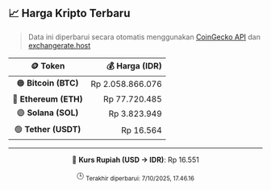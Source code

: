 

<!-- HARGA_KRIPTO -->
## 📈 Harga Kripto Terbaru

> Data ini diperbarui secara otomatis menggunakan [CoinGecko API](https://www.coingecko.com/) dan [exchangerate.host](https://exchangerate.host/)

<div align="center">

| 🪙 Token | 💰 Harga (IDR) |
|:------:|---------------:|
| 🟠 **Bitcoin (BTC)**   | Rp 2.058.866.076 |
| 🔵 **Ethereum (ETH)**  | Rp 77.720.485 |
| 🟣 **Solana (SOL)**    | Rp 3.823.949 |
| 🟢 **Tether (USDT)**   | Rp 16.564 |

---

💱 **Kurs Rupiah (USD → IDR)**: Rp 16.551

🕒 <sub>Terakhir diperbarui: 7/10/2025, 17.46.16</sub>

</div>
<!-- /HARGA_KRIPTO -->